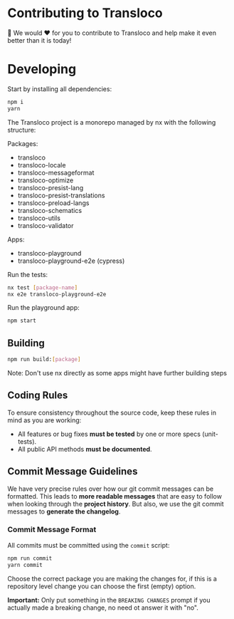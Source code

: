 # Contributing to Transloco

🙏 We would ❤️ for you to contribute to Transloco and help make it even better than it is today!

# Developing

Start by installing all dependencies:

```bash
npm i
yarn
```

The Transloco project is a monorepo managed by nx with the following structure:

Packages:

- transloco
- transloco-locale
- transloco-messageformat
- transloco-optimize
- transloco-presist-lang
- transloco-presist-translations
- transloco-preload-langs
- transloco-schematics
- transloco-utils
- transloco-validator

Apps:

- transloco-playground
- transloco-playground-e2e (cypress)

Run the tests:

```bash
nx test [package-name]
nx e2e transloco-playground-e2e
```

Run the playground app:

```bash
npm start
```

## Building

```bash
npm run build:[package]
```

Note: Don't use nx directly as some apps might have further building steps

## <a name="rules"></a> Coding Rules

To ensure consistency throughout the source code, keep these rules in mind as you are working:

- All features or bug fixes **must be tested** by one or more specs (unit-tests).
- All public API methods **must be documented**.

## <a name="commit"></a> Commit Message Guidelines

We have very precise rules over how our git commit messages can be formatted. This leads to **more
readable messages** that are easy to follow when looking through the **project history**. But also,
we use the git commit messages to **generate the changelog**.

### Commit Message Format

All commits must be committed using the `commit` script:

```bash
npm run commit
yarn commit
```

Choose the correct package you are making the changes for, if this is a repository level change
you can choose the first (empty) option.

**Important:** Only put something in the `BREAKING CHANGES` prompt if you actually made a breaking change, no need ot answer it with "no".

